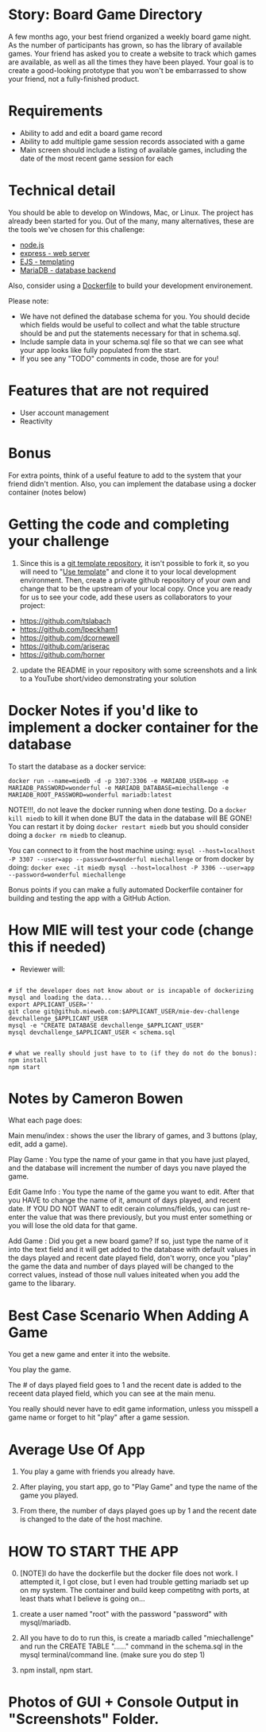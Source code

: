 Story: Board Game Directory
=====

A few months ago, your best friend organized a weekly board game night. As the number of participants
has grown, so has the library of available games. Your friend has asked you to create a website to
track which games are available, as well as all the times they have been played. Your goal is to
create a good-looking prototype that you won't be embarrassed to show your friend, not a fully-finished
product.

Requirements
=====

* Ability to add and edit a board game record
* Ability to add multiple game session records associated with a game
* Main screen should include a listing of available games, including the date of the most recent game session for each

Technical detail
=====

You should be able to develop on Windows, Mac, or Linux. The project has already been started for you. Out of the many, many alternatives, these are the tools we've chosen for this challenge:

* <a href="https://nodejs.org/en/">node.js</a>
* <a href="https://expressjs.com/">express - web server</a>
* <a href="https://ejs.co/">EJS - templating</a>
* <a href="https://mariadb.org/">MariaDB - database backend</a>

Also, consider using a [Dockerfile](https://docs.docker.com/engine/reference/builder/) to build your development environement.


Please note:

* We have not defined the database schema for you. You should decide which fields would be useful to collect and what the table structure should be and put the statements necessary for that in schema.sql.
* Include sample data in your schema.sql file so that we can see what your app looks like fully populated from the start.
* If you see any "TODO" comments in code, those are for you!

Features that are not required
=====

* User account management
* Reactivity

Bonus
=====

For extra points, think of a useful feature to add to the system that your friend didn't mention. Also, you can implement the database using a docker container (notes below)

Getting the code and completing your challenge
=====

1) Since this is a [git template repository](https://docs.github.com/en/repositories/creating-and-managing-repositories/creating-a-repository-from-a-template), it isn't possible to fork it, so you will need to "[Use template](https://docs.github.com/assets/cb-77734/mw-1440/images/help/repository/use-this-template-button.webp)" and clone it to your local development environment. Then, create a private github repository of your own and change that to be the upstream of your local copy. Once you are ready for us to see your code, add these users as collaborators to your project:

* https://github.com/tslabach
* https://github.com/lpeckham1
* https://github.com/dcornewell
* https://github.com/ariserac
* https://github.com/horner

2) update the README in your repository with some screenshots and a link to a YouTube short/video demonstrating your solution 


Docker Notes if you'd like to implement a docker container for the database
============
To start the database as a docker service:
```
docker run --name=miedb -d -p 3307:3306 -e MARIADB_USER=app -e MARIADB_PASSWORD=wonderful -e MARIADB_DATABASE=miechallenge -e MARIADB_ROOT_PASSWORD=wonderful mariadb:latest
```
NOTE!!!, do not leave the docker running when done testing.  Do a `docker kill miedb` to kill it when done BUT the data in the database will BE GONE!  You can restart it by doing `docker restart miedb` but you should consider doing a `docker rm miedb` to cleanup.

You can connect to it from the host machine using:
`mysql --host=localhost -P 3307 --user=app --password=wonderful miechallenge`
or from docker by doing:
`docker exec -it miedb mysql --host=localhost -P 3306 --user=app --password=wonderful miechallenge`

Bonus points if you can make a fully automated Dockerfile container for building and testing the app with a GitHub Action.


How MIE will test your code (change this if needed)
=====

* Reviewer will:

```

# if the developer does not know about or is incapable of dockerizing mysql and loading the data...
export APPLICANT_USER=''
git clone git@github.mieweb.com:$APPLICANT_USER/mie-dev-challenge devchallenge_$APPLICANT_USER
mysql -e "CREATE DATABASE devchallenge_$APPLICANT_USER"
mysql devchallenge_$APPLICANT_USER < schema.sql


# what we really should just have to to (if they do not do the bonus):
npm install
npm start
```



Notes by Cameron Bowen
====

What each page does:

Main menu/index : shows the user the library of games, and 3 buttons (play, edit, add a game).

Play Game : You type the name of your game in that you have just played, and the database will increment the number of days you nave played the game.

Edit Game Info : You type the name of the game you want to edit. After that you HAVE to change the name of it, amount of days played, and recent date. If YOU DO NOT WANT to edit cerain columns/fields, you can just re-enter the value that was there previously, but you must enter something or you will lose the old data for that game.

Add Game : Did you get a new board game? If so, just type the name of it into the text field and it will get added to the database with default values in the days played and recent date played field, don't worry, once you "play" the game the data and number of days played will be changed to the correct values, instead of those null values initeated when you add the game to the libarary. 

Best Case Scenario When Adding A Game
====

You get a new game and enter it into the website. 

You play the game.

The # of days played field goes to 1 and the recent date is added to the receent data played field, which you can see at the main menu.

You really should never have to edit game information, unless you misspell a game name or forget to hit "play" after a game session.


Average Use Of App
====

1. You play a game with friends you already have.

2. After playing, you start app, go to "Play Game" and type the name of the game you played.

3. From there, the number of days played goes up by 1 and the recent date is changed to the date of the host machine.

HOW TO START THE APP
====

0.  [NOTE]I do have the dockerfile but the docker file does not work. I attempted it, I got close, but I even had trouble getting mariadb set up on my system. The container and build keep competitng with ports, at least thats what I believe is going on...

1. create a user named "root" with the password "password" with mysql/mariadb.

2. All you have to do to run this, is create a mariadb called "miechallenge" and run the CREATE TABLE "......" command in the schema.sql in the mysql terminal/command line. (make sure you do step 1)

3. npm install, npm start.


Photos of GUI + Console Output in "Screenshots" Folder.
===



